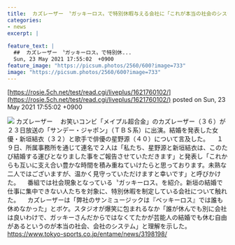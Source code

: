 ```yaml
---
title:  カズレーザー　〝ガッキーロス〟で特別休暇与える会社に「これが本当の社会のシステム」  
categories:
- news
excerpt: |
  
feature_text: |
  ##  カズレーザー　〝ガッキーロス〟で特別休...
  Sun, 23 May 2021 17:55:02  +0900
feature_image: "https://picsum.photos/2560/600?image=733"
image: "https://picsum.photos/2560/600?image=733"
---
```


[https://rosie.5ch.net/test/read.cgi/liveplus/1621760102/](https://rosie.5ch.net/test/read.cgi/liveplus/1621760102/)
posted on Sun, 23 May 2021 17:55:02  +0900

<!--more-->

![](https://img.tokyo-sports.co.jp/wp-content/uploads/2021/05/c71db30a344c196e989ca74bf504e90f-2-366x450.jpg) カズレーザー 　お笑いコンビ「メイプル超合金」のカズレーザー（３６）が２３日放送の「サンデー・ジャポン」（ＴＢＳ系）に出演。結婚を発表した女優・新垣結衣（３２）と歌手で俳優の星野源（４０）について言及した。 　１９日、所属事務所を通じて連名で２人は「私たち、星野源と新垣結衣は、このたび結婚する運びとなりました事をご報告させていただきます」と発表し「これからも互いに支え合い豊かな時間を積み重ねていけたらと思っております。未熟な二人ではございますが、温かく見守っていただけますと幸いです」と呼びかけた。 　番組では社会現象となっている〝ガッキーロス〟を紹介。新垣の結婚で仕事に集中できない人たちを対象に、特別休暇を制定している会社について触れた。 　カズレーザーは「弊社のサンミュージックは『ベッキーロス』では誰も休めなかった」とボケ。スタジオが爆笑に包まれるなか「誰が休んでも別に会社は良いわけで、ガッキーさんだからではなくてたかが芸能人の結婚でも休む自由があるというのが本当の社会、会社のシステム」と理解を示した。 https://www.tokyo-sports.co.jp/entame/news/3198198/
